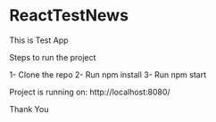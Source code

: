 # ReactTestNews
This is Test App

Steps to run the project

  1- Clone the repo
  2- Run npm install
  3- Run npm start

Project is running on: http://localhost:8080/

Thank You
